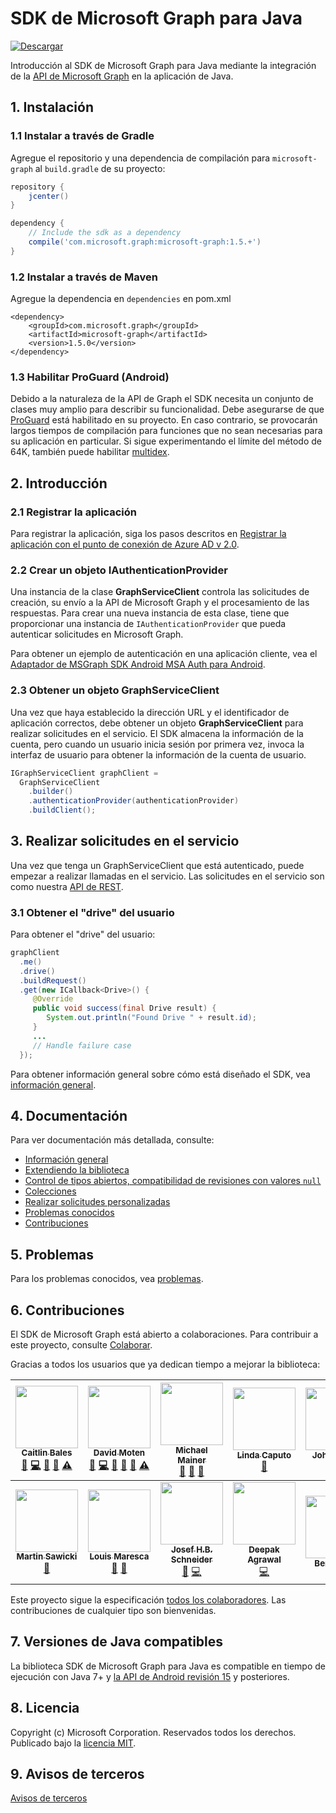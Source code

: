 # SDK de Microsoft Graph para Java

[![Descargar](https://api.bintray.com/packages/microsoftgraph/Maven/microsoft-graph/images/download.svg)](https://bintray.com/microsoftgraph/Maven/microsoft-graph/_latestVersion)


Introducción al SDK de Microsoft Graph para Java mediante la integración de la [API de Microsoft Graph](https://graph.microsoft.io/en-us/getting-started) en la aplicación de Java.

## 1. Instalación

### 1.1 Instalar a través de Gradle

Agregue el repositorio y una dependencia de compilación para `microsoft-graph` al `build.gradle` de su proyecto:

```gradle
repository {
    jcenter()
}

dependency {
    // Include the sdk as a dependency
    compile('com.microsoft.graph:microsoft-graph:1.5.+')
}
```

### 1.2 Instalar a través de Maven
Agregue la dependencia en `dependencies` en pom.xml
```dependency
<dependency>
	<groupId>com.microsoft.graph</groupId>
	<artifactId>microsoft-graph</artifactId>
	<version>1.5.0</version>
</dependency>
```

### 1.3 Habilitar ProGuard (Android)
Debido a la naturaleza de la API de Graph el SDK necesita un conjunto de clases muy amplio para describir su funcionalidad. Debe asegurarse de que [ProGuard](https://developer.android.com/studio/build/shrink-code.html) está habilitado en su proyecto. En caso contrario, se provocarán largos tiempos de compilación para funciones que no sean necesarias para su aplicación en particular. Si sigue experimentando el límite del método de 64K, también puede habilitar [multidex](https://developer.android.com/studio/build/multidex.html).

## 2. Introducción

### 2.1 Registrar la aplicación

Para registrar la aplicación, siga los pasos descritos en [Registrar la aplicación con el punto de conexión de Azure AD v 2.0](https://developer.microsoft.com/es-es/graph/docs/concepts/auth_register_app_v2).

### 2.2 Crear un objeto IAuthenticationProvider

Una instancia de la clase **GraphServiceClient** controla las solicitudes de creación, su envío a la API de Microsoft Graph y el procesamiento de las respuestas. Para crear una nueva instancia de esta clase, tiene que proporcionar una instancia de `IAuthenticationProvider` que pueda autenticar solicitudes en Microsoft Graph.

Para obtener un ejemplo de autenticación en una aplicación cliente, vea el [Adaptador de MSGraph SDK Android MSA Auth para Android](https://github.com/microsoftgraph/msgraph-sdk-android-msa-auth-for-android-adapter).

### 2.3 Obtener un objeto GraphServiceClient
Una vez que haya establecido la dirección URL y el identificador de aplicación correctos, debe obtener un objeto **GraphServiceClient** para realizar solicitudes en el servicio. El SDK almacena la información de la cuenta, pero cuando un usuario inicia sesión por primera vez, invoca la interfaz de usuario para obtener la información de la cuenta de usuario.

```java
IGraphServiceClient graphClient = 
  GraphServiceClient
    .builder()
    .authenticationProvider(authenticationProvider)
    .buildClient();
```

## 3. Realizar solicitudes en el servicio

Una vez que tenga un GraphServiceClient que está autenticado, puede empezar a realizar llamadas en el servicio. Las solicitudes en el servicio son como nuestra [API de REST](https://developer.microsoft.com/es-es/graph/docs/concepts/overview).

### 3.1 Obtener el "drive" del usuario

Para obtener el "drive" del usuario:

```java
graphClient
  .me()
  .drive()
  .buildRequest()
  .get(new ICallback<Drive>() {
     @Override
     public void success(final Drive result) {
        System.out.println("Found Drive " + result.id);
     }
     ...
     // Handle failure case
  });
```

Para obtener información general sobre cómo está diseñado el SDK, vea [información general](https://github.com/microsoftgraph/msgraph-sdk-java/wiki/Overview).

## 4. Documentación

Para ver documentación más detallada, consulte:

* [Información general](https://github.com/microsoftgraph/msgraph-sdk-java/wiki/Overview)
* [Extendiendo la biblioteca](https://github.com/microsoftgraph/msgraph-sdk-java/wiki/Extending-the-Library)
* [Control de tipos abiertos, compatibilidad de revisiones con valores `null`](https://github.com/microsoftgraph/msgraph-sdk-java/wiki/Working-with-Open-Types)
* [Colecciones](https://github.com/microsoftgraph/msgraph-sdk-java/wiki/Working-with-Collections)
* [Realizar solicitudes personalizadas](https://github.com/microsoftgraph/msgraph-sdk-java/wiki/Custom-Requests)
* [Problemas conocidos](https://github.com/microsoftgraph/msgraph-sdk-java/wiki/Known-Issues)
* [Contribuciones](https://github.com/microsoftgraph/msgraph-sdk-java/blob/master/CONTRIBUTING.md)

## 5. Problemas

Para los problemas conocidos, vea [problemas](https://github.com/MicrosoftGraph/msgraph-sdk-java/issues).

## 6. Contribuciones

El SDK de Microsoft Graph está abierto a colaboraciones. Para contribuir a este proyecto, consulte [Colaborar](https://github.com/microsoftgraph/msgraph-sdk-java/blob/master/CONTRIBUTING.md).

Gracias a todos los usuarios que ya dedican tiempo a mejorar la biblioteca:

<!-- ALL-CONTRIBUTORS-LIST:START  -->
<!-- prettier-ignore -->
| [<img src="https://avatars.githubusercontent.com/u/2273297?v=4" width="100px;"/><br /><sub><b>Caitlin Bales</b></sub>](https://developer.microsoft.com/graph)<br />[💬](#question-cbales "Answering Questions") [💻](https://github.com/microsoftgraph/msgraph-sdk-java/commits?author=cbales "Code") [📖](https://github.com/microsoftgraph/msgraph-sdk-java/wiki "Documentation") [👀](#review-cbales "Reviewed Pull Requests") [⚠️](https://github.com/microsoftgraph/msgraph-sdk-java/commits?author=cbales "Tests")| [<img src="https://avatars.githubusercontent.com/u/318187?v=4" width="100px;"/><br /><sub><b>David Moten</b></sub>](https://github.com/davidmoten)<br /> [🐛](https://github.com/microsoftgraph/msgraph-sdk-java/issues?q=is%3Aissue+author%3Adavidmoten "Bug reports") [💻](https://github.com/microsoftgraph/msgraph-sdk-java/commits?author=davidmoten "Code") [📖](https://github.com/microsoftgraph/msgraph-sdk-java/commit/87389b5a4240072e3f2226a2f04f089916ffed0b#diff-04c6e90faac2675aa89e2176d2eec7d8 "Documentation") [🤔](#ideas-davidmoten "Ideas & Planning") [👀](#review-davidmoten "Reviewed Pull Requests") [⚠️](https://github.com/microsoftgraph/msgraph-sdk-java/commits?author=davidmoten "Tests") | [<img src="https://avatars.githubusercontent.com/u/8527305?v=4" width="100px;"/><br /><sub><b>Michael Mainer</b></sub>](https://developer.microsoft.com/graph)<br /> [💬](#question-cbales "Answering Questions") [🤔](#ideas-MIchaelMainer "Ideas & Planning") [👀](#review-MIchaelMainer "Reviewed Pull Requests") | [<img src="https://avatars.githubusercontent.com/u/27295799?v=4" width="100px;"/><br /><sub><b>Linda Caputo</b></sub>](https://developer.microsoft.com/graph)<br />[📖](https://github.com/microsoftgraph/msgraph-sdk-java/wiki "Documentation") | [<img src="https://avatars.githubusercontent.com/u/8884923?v=4" width="100px;"/><br /><sub><b>John Austin</b></sub>](https://developer.microsoft.com/graph)<br />[🐛](https://github.com/microsoftgraph/msgraph-sdk-java/issues "Bug reports") | [<img src="https://avatars.githubusercontent.com/u/3460953?v=4" width="100px;"/><br /><sub><b>Dmitry Pimenov</b></sub>](https://developer.microsoft.com/graph)<br />[🤔](#ideas-dpim "Ideas & Planning") | [<img src="https://avatars.githubusercontent.com/u/1427840?v=4" width="100px;"/><br /><sub><b>Jonathan Giles</b></sub>](https://github.com/JonathanGiles)<br />[🤔](#ideas-JonathanGiles "Ideas & Planning") |
| :---: | :---: | :---: | :---: | :---: | :---: | :---: |
|  [<img src="https://avatars.githubusercontent.com/u/881767?v=4" width="100px;"/><br /><sub><b>Martin Sawicki</b></sub>](https://github.com/martinsawicki)<br />[🤔](#ideas-martinsawicki "Ideas & Planning") | [<img src="https://avatars.githubusercontent.com/u/29152134?v=4" width="100px;"/><br /><sub><b>Louis Maresca</b></sub>](https://github.com/LouMM)<br />[🤔](#ideas-LouMM "Ideas & Planning") [👀](#review-LouMM "Reviewed Pull Requests") | [<img src="https://avatars.githubusercontent.com/u/604089?v=4" width="100px;"/><br /><sub><b>Josef H.B. Schneider</b></sub>](https://j0s.at/)<br />[🐛](https://github.com/microsoftgraph/msgraph-sdk-java/issues?q=is%3Aissue+author%3AJ0s3f "Bug reports") [💻](https://github.com/microsoftgraph/msgraph-sdk-java/commits?author=J0s3f "Code") | [<img src="https://avatars2.githubusercontent.com/u/3197588?v=4" width="100px;"/><br /><sub><b>Deepak Agrawal</b></sub>](https://github.com/deepak2016)<br />[💻](https://github.com/microsoftgraph/msgraph-sdk-java/commits?author=deepak2016 "Code") | <img src="https://avatars.githubusercontent.com/u/22523479?v=4" width="100px;"/><br /><sub><b>Ben Tipper</b></sub><br /> | [<img src="https://avatars3.githubusercontent.com/u/16473684?v=4" width="100px;"/><br /><sub><b>Nakul Sabharwal</b></sub>](https://github.com/NakulSabharwal)<br />[💻](https://github.com/microsoftgraph/msgraph-sdk-java/commits?author=NakulSabharwal "Code") [👀](#review-NakulSabharwal "Reviewed Pull Requests")
<!-- ALL-CONTRIBUTORS-LIST:END -->

Este proyecto sigue la especificación [todos los colaboradores](https://github.com/kentcdodds/all-contributors). Las contribuciones de cualquier tipo son bienvenidas.

## 7. Versiones de Java compatibles
La biblioteca SDK de Microsoft Graph para Java es compatible en tiempo de ejecución con Java 7+ y [la API de Android revisión 15](http://source.android.com/source/build-numbers.html) y posteriores.

## 8. Licencia

Copyright (c) Microsoft Corporation. Reservados todos los derechos. Publicado bajo la [licencia MIT](LICENSE).

## 9. Avisos de terceros

[Avisos de terceros](THIRD%20PARTY%20NOTICES)
